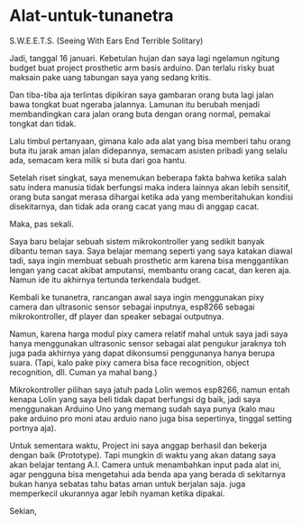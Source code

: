 # Alat-untuk-tunanetra
S.W.E.E.T.S. (Seeing With Ears End Terrible Solitary)



Jadi, tanggal 16 januari. Kebetulan hujan dan saya lagi ngelamun ngitung budget buat project prosthetic arm basis arduino. Dan terlalu risky buat maksain pake uang tabungan saya yang sedang kritis.

Dan tiba-tiba aja terlintas dipikiran saya gambaran orang buta lagi jalan bawa tongkat buat ngeraba jalannya. Lamunan itu berubah menjadi membandingkan cara jalan orang buta dengan orang normal, pemakai tongkat dan tidak.

Lalu timbul pertanyaan, gimana kalo ada alat yang bisa memberi tahu orang buta itu jarak aman jalan didepannya, semacam asisten pribadi yang selalu ada, semacam kera milik si buta dari goa hantu.

Setelah riset singkat, saya menemukan beberapa fakta bahwa ketika salah satu indera manusia tidak berfungsi maka indera lainnya akan lebih sensitif, orang buta sangat merasa dihargai ketika ada yang memberitahukan kondisi disekitarnya, dan tidak ada orang cacat yang mau di anggap cacat.

Maka, pas sekali.

Saya baru belajar sebuah sistem mikrokontroller yang sedikit banyak dibantu teman saya. Saya belajar memang seperti yang saya katakan diawal tadi, saya ingin membuat sebuah prosthetic arm karena bisa menggantikan lengan yang cacat akibat amputansi, membantu orang cacat, dan keren aja. Namun ide itu akhirnya tertunda terkendala budget. 

Kembali ke tunanetra, rancangan awal saya ingin menggunakan pixy camera dan ultrasonic sensor sebagai inputnya, esp8266 sebagai mikrokontroller, df player dan speaker sebagai outputnya. 

Namun, karena harga modul pixy camera relatif mahal untuk saya jadi saya hanya menggunakan ultrasonic sensor sebagai alat pengukur jaraknya toh juga pada akhirnya yang dapat dikonsumsi penggunanya hanya berupa suara. (Tapi, kalo pake pixy camera bisa face recognition, object recognition, dll. Cuman ya mahal bang.)

Mikrokontroller pilihan saya jatuh pada Lolin wemos esp8266, namun entah kenapa Lolin yang saya beli tidak dapat berfungsi dg baik, jadi saya menggunakan Arduino Uno yang memang sudah saya punya (kalo mau pake arduino pro moni atau arduio nano juga bisa sepertinya, tinggal setting portnya aja).



Untuk sementara waktu, Project ini saya anggap berhasil dan bekerja dengan baik (Prototype). Tapi mungkin di waktu yang akan datang saya akan belajar tentang A.I. Camera untuk menambahkan input pada alat ini, agar pengguna bisa mengetahui ada benda apa yang berada di sekitarnya bukan hanya sebatas tahu batas aman untuk berjalan saja. juga memperkecil ukurannya agar lebih nyaman ketika dipakai.

Sekian,
